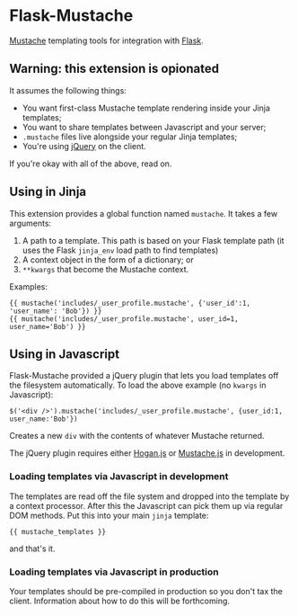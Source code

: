 # Flask-Mustache #

[Mustache](http://mustache.github.com/) templating tools for
integration with [Flask](http://flask.pocoo.org).

## Warning: this extension is opionated ##

It assumes the following things:

* You want first-class Mustache template rendering inside your Jinja
  templates;
* You want to share templates between Javascript and your server;
* `.mustache` files live alongside your regular Jinja templates;
* You're using [jQuery](http://jquery.com) on the client.

If you're okay with all of the above, read on.

## Using in Jinja ##

This extension provides a global function named `mustache`. It takes a
few arguments:

1. A path to a template. This path is based on your Flask template
   path (it uses the Flask `jinja_env` load path to find templates)
2. A context object in the form of a dictionary; or
3. `**kwargs` that become the Mustache context.

Examples:

    {{ mustache('includes/_user_profile.mustache', {'user_id':1, 'user_name': 'Bob'}) }}
    {{ mustache('includes/_user_profile.mustache', user_id=1, user_name='Bob') }}

## Using in Javascript ##

Flask-Mustache provided a jQuery plugin that lets you load templates
off the filesystem automatically. To load the above example (no `kwargs`
in Javascript):

    $('<div />').mustache('includes/_user_profile.mustache', {user_id:1, user_name:'Bob'})

Creates a new `div` with the contents of whatever Mustache returned.

The jQuery plugin requires either
[Hogan.js](https://github.com/twitter/hogan.js) or
[Mustache.js](https://github.com/janl/mustache.js) in development.

### Loading templates via Javascript in development ###

The templates are read off the file system and dropped into the
template by a context processor. After this the Javascript can pick
them up via regular DOM methods. Put this into your main `jinja` template:

    {{ mustache_templates }}

and that's it.

### Loading templates via Javascript in production ###

Your templates should be pre-compiled in production so you don't tax
the client. Information about how to do this will be forthcoming.
